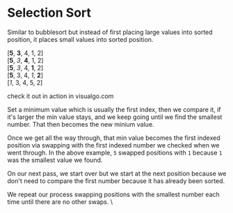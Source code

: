# Selection Sort

Similar to bubblesort but instead of first placing large values into sorted position, it places small values into sorted position.

[**5**, **3**, 4, 1, 2]<br>
[**5**, *3*, **4**, 1, 2]<br>
[**5**, *3*, 4, **1**, 2]<br>
[**5**, 3, 4, *1*, **2**]<br>
[*1*, 3, 4, 5, 2]<br>

check it out in action in visualgo.com

Set a minimum value which is usually the first index, then we compare it, if it's larger the min value stays, and we keep going until we find the smallest number. That then becomes the new minium value.

Once we get all the way through, that min value becomes the first indexed position via swapping with the first indexed number we checked when we went through. In the above example, `5` swapped positions with `1` because `1` was the smallest value we found.

On our next pass, we start over but we start at the next position because we don't need to compare the first number because it has already been sorted.

We repeat our process swapping positions with the smallest number each time until there are no other swaps.
\


